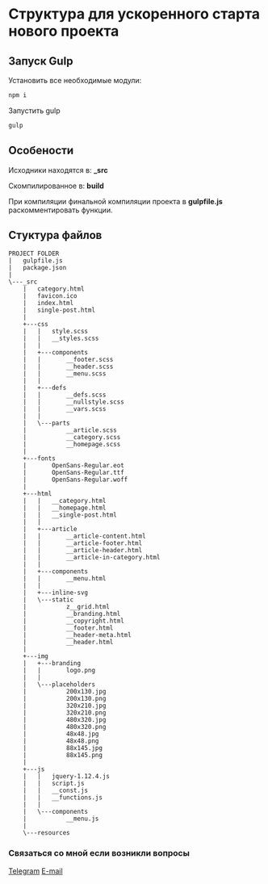 # Структура для ускоренного старта нового проекта

## Запуск Gulp

Установить все необходимые модули:

```sh
npm i
```

Запустить gulp

```sh
gulp
```

## Особености

Исходники находятся в: **_src**

Скомпилированное в: **build**

При компиляции финальной компиляции проекта в **gulpfile.js** раскомментировать функции.

## Стуктура файлов

```
PROJECT FOLDER
|   gulpfile.js
|   package.json
|   
\---_src
    |   category.html
    |   favicon.ico
    |   index.html
    |   single-post.html
    |   
    +---css
    |   |   style.scss
    |   |   __styles.scss
    |   |   
    |   +---components
    |   |       __footer.scss
    |   |       __header.scss
    |   |       __menu.scss
    |   |       
    |   +---defs
    |   |       __defs.scss
    |   |       __nullstyle.scss
    |   |       __vars.scss
    |   |       
    |   \---parts
    |           __article.scss
    |           __category.scss
    |           __homepage.scss
    |           
    +---fonts
    |       OpenSans-Regular.eot
    |       OpenSans-Regular.ttf
    |       OpenSans-Regular.woff
    |       
    +---html
    |   |   __category.html
    |   |   __homepage.html
    |   |   __single-post.html
    |   |   
    |   +---article
    |   |       __article-content.html
    |   |       __article-footer.html
    |   |       __article-header.html
    |   |       __article-in-category.html
    |   |       
    |   +---components
    |   |       __menu.html
    |   |       
    |   +---inline-svg
    |   \---static
    |           z__grid.html
    |           __branding.html
    |           __copyright.html
    |           __footer.html
    |           __header-meta.html
    |           __header.html
    |           
    +---img
    |   +---branding
    |   |       logo.png
    |   |       
    |   \---placeholders
    |           200x130.jpg
    |           200x130.png
    |           320x210.jpg
    |           320x210.png
    |           480x320.jpg
    |           480x320.png
    |           48x48.jpg
    |           48x48.png
    |           88x145.jpg
    |           88x145.png
    |           
    +---js
    |   |   jquery-1.12.4.js
    |   |   script.js
    |   |   __const.js
    |   |   __functions.js
    |   |   
    |   \---components
    |           __menu.js
    |           
    \---resources
```

### Связаться со мной если возникли вопросы
[Telegram](https://telegram.me/starchenkov)
[E-mail](mailto:mail@starchenkov.pro)
